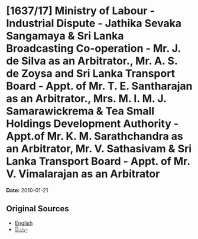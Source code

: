 # [1637/17] Ministry of Labour - Industrial Dispute - Jathika Sevaka Sangamaya & Sri Lanka Broadcasting Co-operation - Mr. J. de Silva as an Arbitrator., Mr. A. S. de Zoysa and Sri Lanka Transport Board - Appt. of Mr. T. E. Santharajan as an Arbitrator., Mrs. M. I. M. J. Samarawickrema & Tea Small Holdings Development Authority - Appt.of Mr. K. M. Sarathchandra as an Arbitrator, Mr. V. Sathasivam & Sri Lanka Transport Board - Appt. of Mr. V. Vimalarajan as an Arbitrator

**Date:** 2010-01-21

## Original Sources

- [English](https://documents.gov.lk/view/extra-gazettes/2010/1/1637-17_E.pdf)
- [සිංහල](https://documents.gov.lk/view/extra-gazettes/2010/1/1637-17_S.pdf)
